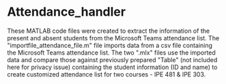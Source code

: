 # Attendance_handler
These MATLAB code files were created to extract the information of the present and absent students from the Microsoft Teams attendance list. The "importfile_attendance_file.m" file imports data from a csv file containing the Microsoft Teams attendance list. The two ".mlx" files use the imported data and compare those against previously prepared "Table" (not included here for privacy issue) containing the student information (ID and name) to create customized attendance list for two courses - IPE 481 & IPE 303.
